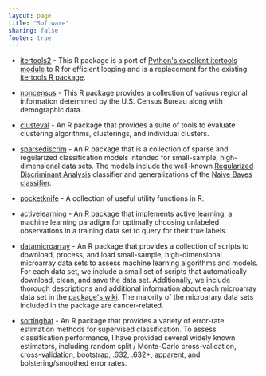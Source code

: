```yaml
---
layout: page
title: "Software"
sharing: false
footer: true
---
```


* [itertools2](https://github.com/ramhiser/itertools2) - This R package is a
  port of [Python's excellent itertools
  module](https://docs.python.org/2/library/itertools.html) to R for efficient
  looping and is a replacement for the existing [itertools R
  package](https://r-forge.r-project.org/projects/itertools/).

* [noncensus](https://github.com/ramhiser/noncensus) - This R package provides a
  collection of various regional information determined by the U.S. Census
  Bureau along with demographic data.

* [clusteval](https://github.com/ramhiser/clusteval) - An R package that
  provides a suite of tools to evaluate clustering algorithms, clusterings, and
  individual clusters.

* [sparsediscrim](https://github.com/ramhiser/sparsediscrim) - An R package that
  is a collection of sparse and regularized classification models intended for
  small-sample, high-dimensional data sets. The models include the well-known
  [Regularized Discriminant Analysis](http://www.jstor.org/pss/2289860)
  classifier and generalizations of the [Naive Bayes
  classifier](http://en.wikipedia.org/wiki/Naive_Bayes_classifier).

* [pocketknife](https://github.com/ramhiser/pocketknife) - A collection of
  useful utility functions in R.

* [activelearning](https://github.com/ramhiser/activelearning) - An R package
  that implements [active
  learning](http://en.wikipedia.org/wiki/Active_learning_%28machine_learning%29),
  a machine learning paradigm for optimally choosing unlabeled observations in a
  training data set to query for their true labels.

* [datamicroarray](https://github.com/ramhiser/datamicroarray) - An R package
  that provides a collection of scripts to download, process, and load
  small-sample, high-dimensional microarray data sets to assess machine learning
  algorithms and models. For each data set, we include a small set of scripts
  that automatically download, clean, and save the data set. Additionally, we
  include thorough descriptions and additional information about each microarray
  data set in the [package's
  wiki](https://github.com/ramhiser/datamicroarray/wiki). The majority of the
  microarary data sets included in the package are cancer-related.

* [sortinghat](https://github.com/ramhiser/sortinghat) - An R package that
  provides a variety of error-rate estimation methods for supervised
  classification. To assess classification performance, I have provided several
  widely known estimators, including random split / Monte-Carlo
  cross-validation, cross-validation, bootstrap, .632, .632+, apparent, and
  bolstering/smoothed error rates.

